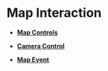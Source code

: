 # Map Interaction<a name="EN-US_TOPIC_0000001098843570"></a>

-   **[Map Controls](javascript-api-map-interaction.md)**  

-   **[Camera Control](javascript-api-map-camera.md)**  

-   **[Map Event](javascript-api-map-event.md)**  


